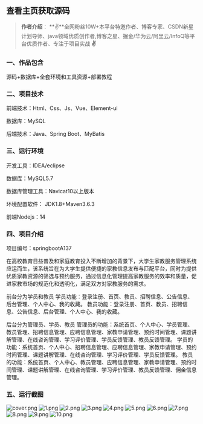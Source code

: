  
## 查看主页获取源码

> **作者介绍**： **✌**全网粉丝10W+本平台特邀作者、博客专家、CSDN新星计划导师、java领域优质创作者,博客之星、掘金/华为云/阿里云/InfoQ等平台优质作者、专注于项目实战 **✌**

  

### 一、作品包含

源码+数据库+全套环境和工具资源+部署教程

### 二、项目技术

前端技术：Html、Css、Js、Vue、Element-ui

数据库：MySQL

后端技术：Java、Spring Boot、MyBatis

  

### 三、运行环境

开发工具：IDEA/eclipse

数据库：MySQL5.7

数据库管理工具：Navicat10以上版本

环境配置软件： JDK1.8+Maven3.6.3

前端Nodejs：14


### 四、项目介绍
项目编号：springbootA137

在高校教育日益普及和家庭教育投入不断增加的背景下，大学生家教服务管理系统应运而生，该系统旨在为大学生提供便捷的家教信息发布与匹配平台，同时为提供优质家教资源的筛选与预约服务，通过信息化管理提高家教服务的效率和质量，促进家教市场的规范化和透明化，满足双方对家教服务的需求。

前台分为学员和教员
学员功能：登录注册、首页、教员、招聘信息、公告信息、后台管理、个人中心、我的收藏。
教员功能：登录注册、首页、教员、招聘信息、公告信息、后台管理、个人中心、我的收藏。

后台分为管理员、学员、教员
管理员的功能：系统首页、个人中心、学员管理、教员管理、招聘信息管理、应聘信息管理、家教申请管理、预约时间管理、课题讲解管理、在线咨询管理、学习评价管理、学员反馈管理、教员反馈管理。
学员的功能：系统首页、个人中心、招聘信息管理、应聘信息管理、家教申请管理、预约时间管理、课题讲解管理、在线咨询管理、学习评价管理、学员反馈管理。
教员的功能：系统首页、个人中心、教员管理、应聘信息管理、家教申请管理、预约时间管理、课题讲解管理、在线咨询管理、学习评价管理、教员反馈管理、佣金信息管理。
### 五、运行截图

![cover.png](./cover.png)
![1.png](./1.png)
![2.png](./2.png)
![3.png](./3.png)
![4.png](./4.png)
![5.png](./5.png)
![6.png](./6.png)
![7.png](./7.png)
![8.png](./8.png)
![9.png](./9.png)
![10.png](./10.png)




  
